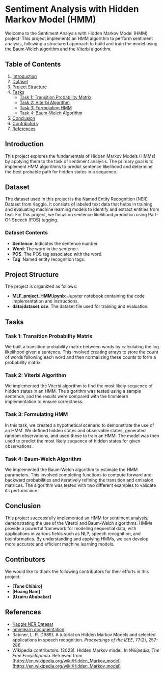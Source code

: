 # Sentiment Analysis with Hidden Markov Model (HMM)

Welcome to the Sentiment Analysis with Hidden Markov Model (HMM) project! This project implements an HMM algorithm to perform sentiment analysis, following a structured approach to build and train the model using the Baum-Welch algorithm and the Viterbi algorithm.

## Table of Contents
1. [Introduction](#introduction)
2. [Dataset](#dataset)
3. [Project Structure](#project-structure)
4. [Tasks](#tasks)
   - [Task 1: Transition Probability Matrix](#task-1-transition-probability-matrix)
   - [Task 2: Viterbi Algorithm](#task-2-viterbi-algorithm)
   - [Task 3: Formulating HMM](#task-3-formulating-hmm)
   - [Task 4: Baum-Welch Algorithm](#task-4-baum-welch-algorithm)
5. [Conclusion](#conclusion)
6. [Contributors](#contributors)
7. [References](#references)

## Introduction

This project explores the fundamentals of Hidden Markov Models (HMMs) by applying them to the task of sentiment analysis. The primary goal is to implement HMM algorithms to predict sentence likelihood and determine the best probable path for hidden states in a sequence.

## Dataset

The dataset used in this project is the Named Entity Recognition (NER) Dataset from Kaggle. It consists of labeled text data that helps in training and evaluating machine learning models to identify and extract entities from text. For this project, we focus on sentence likelihood prediction using Part-Of-Speech (POS) tagging.

### Dataset Contents
- **Sentence**: Indicates the sentence number.
- **Word**: The word in the sentence.
- **POS**: The POS tag associated with the word.
- **Tag**: Named entity recognition tags.

## Project Structure

The project is organized as follows:
- **MLF_project_HMM.ipynb**: Jupyter notebook containing the code implementation and instructions.
- **data/dataset.csv**: The dataset file used for training and evaluation.

## Tasks

### Task 1: Transition Probability Matrix

We built a transition probability matrix between words by calculating the log likelihood given a sentence. This involved creating arrays to store the count of words following each word and then normalizing these counts to form a probability matrix.

### Task 2: Viterbi Algorithm

We implemented the Viterbi algorithm to find the most likely sequence of hidden states in an HMM. The algorithm was tested using a sample sentence, and the results were compared with the hmmlearn implementation to ensure correctness.

### Task 3: Formulating HMM

In this task, we created a hypothetical scenario to demonstrate the use of an HMM. We defined hidden states and observable states, generated random observations, and used these to train an HMM. The model was then used to predict the most likely sequence of hidden states for given observations.

### Task 4: Baum-Welch Algorithm

We implemented the Baum-Welch algorithm to estimate the HMM parameters. This involved completing functions to compute forward and backward probabilities and iteratively refining the transition and emission matrices. The algorithm was tested with two different examples to validate its performance.


## Conclusion

This project successfully implemented an HMM for sentiment analysis, demonstrating the use of the Viterbi and Baum-Welch algorithms. HMMs provide a powerful framework for modeling sequential data, with applications in various fields such as NLP, speech recognition, and bioinformatics. By understanding and applying HMMs, we can develop more accurate and efficient machine learning models.

## Contributors

We would like to thank the following contributors for their efforts in this project:
- **[Tone Chihiro]** 
- **[Hoang Nam]**
- **[Uzairu Abubakar]**

## References

- [Kaggle NER Dataset](https://www.kaggle.com/datasets/debasisdotcom/name-entity-recognition-ner-dataset)
- [hmmlearn documentation](https://hmmlearn.readthedocs.io/en/latest/)
- Rabiner, L. R. (1989). A tutorial on Hidden Markov Models and selected applications in speech recognition. *Proceedings of the IEEE*, 77(2), 257-286.
- Wikipedia contributors. (2023). Hidden Markov model. In *Wikipedia, The Free Encyclopedia*. Retrieved from [https://en.wikipedia.org/wiki/Hidden_Markov_model](https://en.wikipedia.org/wiki/Hidden_Markov_model)
